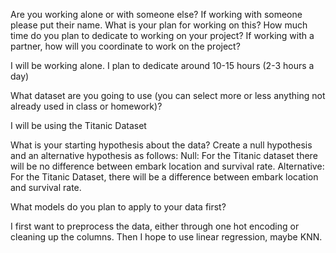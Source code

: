 Are you working alone or with someone else? If working with someone please put their name.
What is your plan for working on this? How much time do you plan to dedicate to working on your project? If working with a partner, how will you coordinate to work on the project?


I will be working alone. I plan to dedicate around 10-15 hours (2-3 hours a day)

What dataset are you going to use (you can select more or less anything not already used in class or homework)? 

I will be using the Titanic Dataset

What is your starting hypothesis about the data? Create a null hypothesis and an alternative hypothesis as follows:
Null: For the Titanic dataset there will be no difference between embark location and survival rate.
Alternative: For the Titanic Dataset, there will be a difference between embark location and survival rate.

What models do you plan to apply to your data first? 

I first want to preprocess the data, either through one hot encoding or cleaning up the columns. Then I hope to use linear regression, maybe KNN.